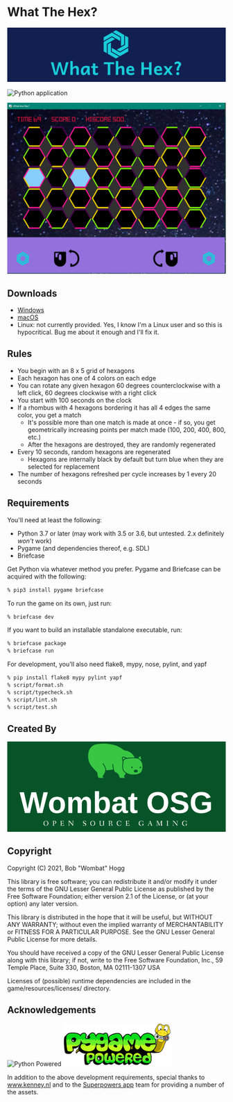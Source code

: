 # What The Hex?

![What The Hex?](logo.png)

![Python application](https://github.com/rwhogg/what-the-hex/workflows/Python%20application/badge.svg)

![Screenshot](screenshot.png)

## Downloads

* [Windows](https://github.com/rwhogg/what-the-hex/releases/download/v0.1.0/What.The.Hex.msi)
* [macOS](https://github.com/rwhogg/what-the-hex/releases/download/v0.1.0/What.The.Hex_macos.zip)
* Linux: not currently provided. Yes, I know I'm a Linux user and so this is hypocritical. Bug me about it enough and I'll fix it.

## Rules

* You begin with an 8 x 5 grid of hexagons
* Each hexagon has one of 4 colors on each edge
* You can rotate any given hexagon 60 degrees counterclockwise with a left click, 60 degrees clockwise with a right click
* You start with 100 seconds on the clock
* If a rhombus with 4 hexagons bordering it has all 4 edges the same color, you get a match
    * It's possible more than one match is made at once - if so, you get geometrically increasing points per match made (100, 200, 400, 800, etc.)
    * After the hexagons are destroyed, they are randomly regenerated
* Every 10 seconds, random hexagons are regenerated
    * Hexagons are internally black by default but turn blue when they are selected for replacement
* The number of hexagons refreshed per cycle increases by 1 every 20 seconds

## Requirements

You'll need at least the following:

* Python 3.7 or later (may work with 3.5 or 3.6, but untested. 2.x definitely _won't_ work)
* Pygame (and dependencies thereof, e.g. SDL)
* Briefcase

Get Python via whatever method you prefer.
Pygame and Briefcase can be acquired with the following:

```bash
% pip3 install pygame briefcase
```

To run the game on its own, just run:

```bash
% briefcase dev
```

If you want to build an installable standalone executable, run:

```bash
% briefcase package
% briefcase run
```

For development, you'll also need flake8, mypy, nose, pylint, and yapf

```bash
% pip install flake8 mypy pylint yapf
% script/format.sh
% script/typecheck.sh
% script/lint.sh
% script/test.sh
```


## Created By

![Wombat OSG](wombat-osg.png)

## Copyright

Copyright (C) 2021, Bob "Wombat" Hogg

This library is free software; you can redistribute it and/or
modify it under the terms of the GNU Lesser General Public
License as published by the Free Software Foundation; either
version 2.1 of the License, or (at your option) any later version.

This library is distributed in the hope that it will be useful,
but WITHOUT ANY WARRANTY; without even the implied warranty of
MERCHANTABILITY or FITNESS FOR A PARTICULAR PURPOSE.  See the GNU
Lesser General Public License for more details.

You should have received a copy of the GNU Lesser General Public
License along with this library; if not, write to the Free Software
Foundation, Inc., 59 Temple Place, Suite 330, Boston, MA  02111-1307  USA

Licenses of (possible) runtime dependencies are included in the game/resources/licenses/ directory.

## Acknowledgements

![Python Powered](https://www.python.org/static/community_logos/python-powered-w-140x56.png)
![Powered by pygame](pygame_powered.gif)

In addition to the above development requirements, special thanks to www.kenney.nl and to the [Superpowers app](http://superpowers-html5.com/) team for providing a number of the assets.

